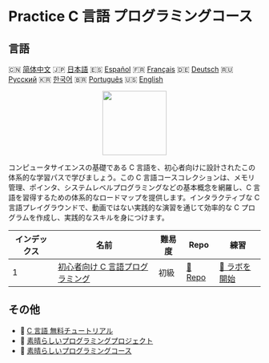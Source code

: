 # Practice C 言語 プログラミングコース

## 言語

🇨🇳 [简体中文](README_zh.md) 🇯🇵 [日本語](README_ja.md) 🇪🇸 [Español](README_es.md) 🇫🇷 [Français](README_fr.md) 🇩🇪 [Deutsch](README_de.md) 🇷🇺 [Русский](README_ru.md) 🇰🇷 [한국어](README_ko.md) 🇧🇷 [Português](README_pt.md) 🇺🇸 [English](README.md) 

<div align="center">
<img width="128px" src="https://file.labex.io/path/GAbMWgBPUOxV.png">
</div>

コンピュータサイエンスの基礎である C 言語を、初心者向けに設計されたこの体系的な学習パスで学びましょう。この C 言語コースコレクションは、メモリ管理、ポインタ、システムレベルプログラミングなどの基本概念を網羅し、C 言語を習得するための体系的なロードマップを提供します。インタラクティブな C 言語プレイグラウンドで、動画ではない実践的な演習を通じて効率的な C プログラムを作成し、実践的なスキルを身につけます。

|   インデックス | 名前                                                                                       | 難易度   | Repo                                                                 | 練習                                                                     |
|----------------|--------------------------------------------------------------------------------------------|----------|----------------------------------------------------------------------|--------------------------------------------------------------------------|
|              1 | [初心者向け C 言語プログラミング](https://labex.io/ja/courses/c-programming-for-beginners) | 初級     | [🔗 Repo](https://github.com/labex-labs/c-programming-for-beginners) | [🚀 ラボを開始](https://labex.io/ja/courses/c-programming-for-beginners) |

## その他

- 🔗 [C 言語 無料チュートリアル](https://github.com/labex-labs/c-free-tutorials)
- 🔗 [素晴らしいプログラミングプロジェクト](https://github.com/labex-labs/awesome-programming-projects)
- 🔗 [素晴らしいプログラミングコース](https://github.com/labex-labs/awesome-programming-courses)


